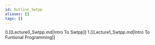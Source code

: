 ```yaml
---
id: Outline_Swtpp
aliases: []
tags: []
---
```


0.[[Lecture0_Swtpp.md|Intro To Swtpp]]
1.[[Lecture1_Swtpp.md|Intro To Funtional Programming]]


